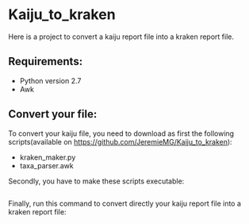 # Kaiju_to_kraken
Here is a project to convert a kaiju report file into a kraken report file.

## Requirements:
- Python version 2.7
- Awk 

## Convert your file:
To convert your kaiju file, you need to download as first the following scripts(available on https://github.com/JeremieMG/Kaiju_to_kraken):
- kraken_maker.py
- taxa_parser.awk

Secondly, you have to make these scripts executable:
```chmod 755 [script]
```

Finally, run this command to convert directly your kaiju report file into a kraken report file:
```./kraken_maker.py [Kaiju_file] > [output]
```
